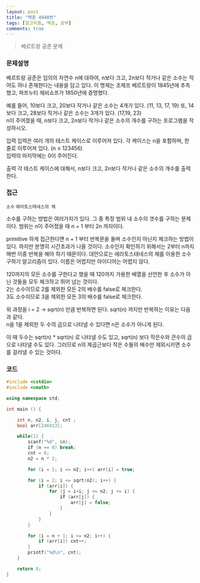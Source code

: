 ```yaml
---
layout: post
title: "백준 4948번"
tags: [알고리즘, 백준, 공부]
comments: true
---
```


> 베르트랑 공준 문제  

### 문제설명  
베르트랑 공준은 임의의 자연수 n에 대하여, n보다 크고, 2n보다 작거나 같은 소수는 적어도 하나 존재한다는 내용을 담고 있다. 이 명제는 조제프 베르트랑이 1845년에 추측했고, 파프누티 체비쇼프가 1850년에 증명했다.  

예를 들어, 10보다 크고, 20보다 작거나 같은 소수는 4개가 있다. (11, 13, 17, 19) 또, 14보다 크고, 28보다 작거나 같은 소수는 3개가 있다. (17,19, 23)  
n이 주어졌을 때, n보다 크고, 2n보다 작거나 같은 소수의 개수를 구하는 프로그램을 작성하시오.  

입력
입력은 여러 개의 테스트 케이스로 이루어져 있다. 각 케이스는 n을 포함하며, 한 줄로 이루어져 있다. (n ≤ 123456)  
입력의 마지막에는 0이 주어진다.  

출력
각 테스트 케이스에 대해서, n보다 크고, 2n보다 작거나 같은 소수의 개수를 출력한다.  

### 접근  
`소수` `에라토스테네스의 체`  

소수를 구하는 방법은 여러가지가 있다. 그 중 특정 범위 내 소수의 갯수를 구하는 문제이다. 범위는 n이 주어졌을 때 n + 1 부터 2n 까지이다.  

primitive 하게 접근한다면 n + 1 부터 반복문을 돌며 소수인지 아닌지 체크하는 방법이 있다. 하지만 분명히 시간초과가 나올 것이다. 소수인지 확인하기 위해서는 2부터 n까지 매번 이중 반복을 해야 하기 때문이다. 대안으로는 에라토스테네스의 체를 이용한 소수 구하기 알고리즘이 있다. 이름은 어렵지만 아이디어는 어렵지 않다.  

120까지의 모든 소수를 구한다고 했을 때 120까지 가용한 배열을 선언한 후 소수가 아닌 것들을 모두 체크하고 뛰어 넘는 것이다.  
2는 소수이므로 2를 제외한 모든 2의 배수를 false로 체크한다.  
3도 소수이므로 3을 제외한 모든 3의 배수를 false로 체크한다.  

위 과정을 i = 2 -> sqrt(n) 만큼 반복하면 된다. sqrt(n) 까지만 반복하는 이유는 다음과 같다.  
n을 1을 제외한 두 수의 곱으로 나타낼 수 있다면 n은 소수가 아니게 된다.  

이 때 두수는 sqrt(n) * sqrt(n) 로 나타낼 수도 있고, sqrt(n) 보다 작은수와 큰수의 곱으로 나타낼 수도 있다. 그러므로 n의 제곱근보다 작은 수들의 배수만 제외시키면 소수를 걸러낼 수 있는 것이다.  

### 코드  
~~~c++
#include <cstdio>
#include <cmath>

using namespace std;

int main () {

    int n, n2, i, j, cnt ;
    bool arr[246913];

    while(1) {
        scanf("%d", &n);
        if (n == 0) break;
        cnt = 0;
        n2 = n * 2;

        for (i = 2; i <= n2; i++) arr[i] = true;

        for (i = 2; i <= sqrt(n2); i++) {
            if (arr[i]) {
                for (j = i+i; j <= n2; j += i) {
                    if (arr[j]) {
                        arr[j] = false;
                    }
                }
            }
        }

        for (i = n + 1; i <= n2; i++) {
            if (arr[i]) cnt++;
        }
        printf("%d\n", cnt);
    }

    return 0;
}
~~~